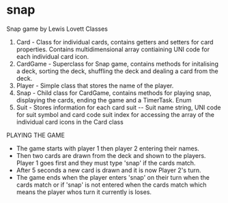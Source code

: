 # snap
Snap game by Lewis Lovett
Classes
1. Card - Class for individual cards, contains getters and setters for card properties. Contains multidimensional array contiaining UNI code for each individual card icon.
2. CardGame - Superclass for Snap game, contains methods for initalising a deck, sorting the deck, shuffling the deck and dealing a card from the deck.
3. Player - Simple class that stores the name of the player.
4. Snap - Child class for CardGame, contains methods for playing snap, displaying the cards, ending the game and a TimerTask.
Enum
1. Suit - Stores information for each card suit -- Suit name string, UNI code for suit symbol and card code suit index for accessing the array of the individual card icons in the Card class

PLAYING THE GAME
- The game starts with player 1 then player 2 entering their names.
- Then two cards are drawn from the deck and shown to the players. Player 1 goes first and they must type 'snap' if the cards match. 
- After 5 seconds a new card is drawn and it is now Player 2's turn.
- The game ends when the player enters 'snap' on their turn when the cards match or if 'snap' is not entered when the cards match which means the player whos turn it currently is loses.

